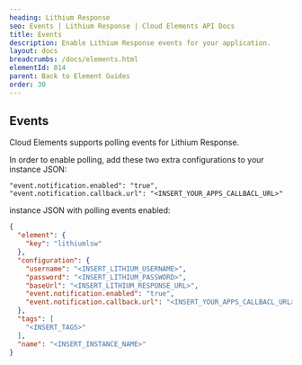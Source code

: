 ```yaml
---
heading: Lithium Response
seo: Events | Lithium Response | Cloud Elements API Docs
title: Events
description: Enable Lithium Response events for your application.
layout: docs
breadcrumbs: /docs/elements.html
elementId: 814
parent: Back to Element Guides
order: 30
---
```


## Events

Cloud Elements supports polling events for Lithium Response.

In order to enable polling, add these two extra configurations to your instance JSON:

```
"event.notification.enabled": "true",
"event.notification.callback.url": "<INSERT_YOUR_APPS_CALLBACL_URL>"
```

instance JSON with polling events enabled:

```json
{
  "element": {
    "key": "lithiumlsw"
  },
  "configuration": {
    "username": "<INSERT_LITHIUM_USERNAME>",
    "password": "<INSERT_LITHIUM_PASSWORD>",
    "baseUrl": "<INSERT_LITHIUM_RESPONSE_URL>",
    "event.notification.enabled": "true",
    "event.notification.callback.url": "<INSERT_YOUR_APPS_CALLBACL_URL>"
  },
  "tags": [
    "<INSERT_TAGS>"
  ],
  "name": "<INSERT_INSTANCE_NAME>"
}
```
